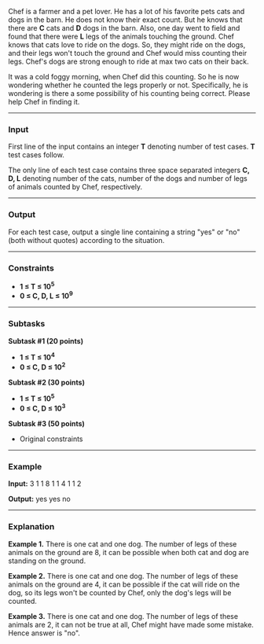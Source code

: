 Chef is a farmer and a pet lover. He has a lot of his favorite pets cats and dogs in the barn. He does not know their exact count. But he knows that there are **C** cats and **D** dogs in the barn. Also, one day went to field and found that there were **L** legs of the animals touching the ground. Chef knows that cats love to ride on the dogs. So, they might ride on the dogs, and their legs won't touch the ground and Chef would miss counting their legs. Chef's dogs are strong enough to ride at max two cats on their back.

It was a cold foggy morning, when Chef did this counting. So he is now wondering whether he counted the legs properly or not. Specifically, he is wondering is there a some possibility of his counting being correct. Please help Chef in finding it.

<hr>

### Input

First line of the input contains an integer **T** denoting number of test cases. **T** test cases follow.

The only line of each test case contains three space separated integers **C, D, L** denoting number of the cats, number of the dogs and number of legs of animals counted by Chef, respectively.

<hr>

### Output
For each test case, output a single line containing a string "yes" or "no" (both without quotes) according to the situation.


<hr>

### Constraints

 - **1 ≤ T ≤ 10<sup>5</sup>**
 - **0 ≤ C, D, L ≤ 10<sup>9</sup>**

<hr>

### Subtasks

**Subtask #1 (20 points)**

 - **1 ≤ T ≤ 10<sup>4</sup>**
 - **0 ≤ C, D ≤ 10<sup>2</sup>**

**Subtask #2 (30 points)**

 - **1 ≤ T ≤ 10<sup>5</sup>**
 - **0 ≤ C, D ≤ 10<sup>3</sup>**

**Subtask #3 (50 points)**

 - Original constraints

<hr>

### Example

**Input:**
3
1 1 8
1 1 4
1 1 2

**Output:**
yes
yes
no

<hr>

### Explanation

**Example 1.** There is one cat and one dog. The number of legs of these animals on the ground are 8, it can be possible when both cat and dog are standing on the ground.

**Example 2.** There is one cat and one dog. The number of legs of these animals on the ground are 4, it can be possible if the cat will ride on the dog, so its legs won't be counted by Chef, only the dog's legs will be counted.

**Example 3.** There is one cat and one dog. The number of legs of these animals are 2, it can not be true at all, Chef might have made some mistake. Hence answer is "no".
